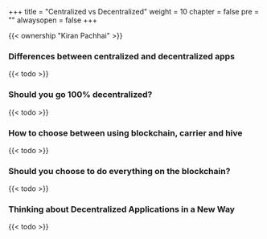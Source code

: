 +++
title = "Centralized vs Decentralized"
weight = 10
chapter = false
pre = ""
alwaysopen = false
+++

{{< ownership "Kiran Pachhai" >}}

### Differences between centralized and decentralized apps
{{< todo >}}

### Should you go 100% decentralized?
{{< todo >}}

### How to choose between using blockchain, carrier and hive
{{< todo >}}

### Should you choose to do everything on the blockchain?
{{< todo >}}

### Thinking about Decentralized Applications in a New Way
{{< todo >}}